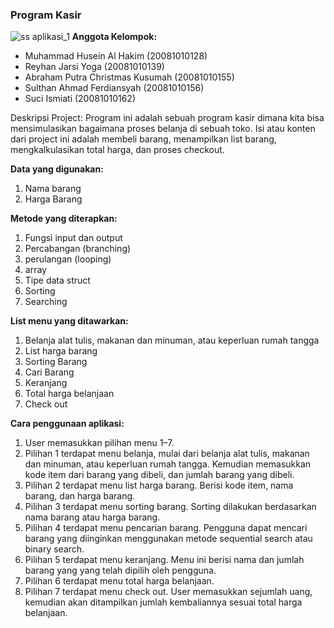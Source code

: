 ### Program Kasir
![ss aplikasi_1](https://user-images.githubusercontent.com/94363343/147431438-203a6b11-bae0-4005-9a57-065a5b773c99.jpg)
**Anggota Kelompok:**
- Muhammad Husein Al Hakim (20081010128)
- Reyhan Jarsi Yoga (20081010139)
- Abraham Putra Christmas Kusumah (20081010155)
- Sulthan Ahmad Ferdiansyah (20081010156)
- Suci Ismiati (20081010162)

Deskripsi Project:
Program ini adalah sebuah program kasir dimana kita bisa mensimulasikan bagaimana proses belanja di sebuah toko. Isi atau konten dari project ini adalah membeli barang, menampilkan list barang, mengkalkulasikan total harga, dan proses checkout.

**Data yang digunakan:**
1. Nama barang
2. Harga Barang

**Metode yang diterapkan:**
1. Fungsi input dan output
2. Percabangan (branching)
3. perulangan (looping)
4. array
5. Tipe data struct
6. Sorting
7. Searching

**List menu yang ditawarkan:**
1. Belanja alat tulis, makanan dan minuman, atau keperluan rumah tangga
2. List harga barang
3. Sorting Barang
4. Cari Barang
5. Keranjang
6. Total harga belanjaan
7. Check out

**Cara penggunaan aplikasi:**
1. User memasukkan pilihan menu 1–7.
2. Pilihan 1 terdapat menu belanja, mulai dari belanja alat tulis, makanan dan minuman, atau keperluan rumah tangga. Kemudian memasukkan kode item dari barang yang dibeli, dan jumlah barang yang dibeli.
3. Pilihan 2 terdapat menu list harga barang. Berisi kode item, nama barang, dan harga barang.
4. Pilihan 3 terdapat menu sorting barang. Sorting dilakukan berdasarkan nama barang atau harga barang.
5. Pilihan 4 terdapat menu pencarian barang. Pengguna dapat mencari barang yang diinginkan menggunakan metode sequential search atau binary search.
6. Pilihan 5 terdapat menu keranjang. Menu ini berisi nama dan jumlah barang yang yang telah dipilih oleh pengguna.
7. Pilihan 6 terdapat menu total harga belanjaan. 
8. Pilihan 7 terdapat menu check out. User memasukkan sejumlah uang, kemudian akan ditampilkan jumlah kembaliannya sesuai total harga belanjaan.
